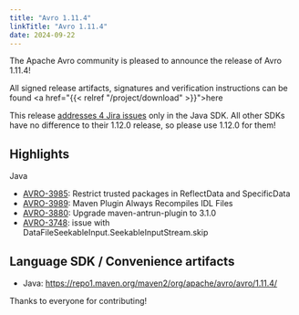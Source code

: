 ```yaml
---
title: "Avro 1.11.4"
linkTitle: "Avro 1.11.4"
date: 2024-09-22
---
```


<!--

 Licensed to the Apache Software Foundation (ASF) under one
 or more contributor license agreements.  See the NOTICE file
 distributed with this work for additional information
 regarding copyright ownership.  The ASF licenses this file
 to you under the Apache License, Version 2.0 (the
 "License"); you may not use this file except in compliance
 with the License.  You may obtain a copy of the License at

   https://www.apache.org/licenses/LICENSE-2.0

 Unless required by applicable law or agreed to in writing,
 software distributed under the License is distributed on an
 "AS IS" BASIS, WITHOUT WARRANTIES OR CONDITIONS OF ANY
 KIND, either express or implied.  See the License for the
 specific language governing permissions and limitations
 under the License.

-->

The Apache Avro community is pleased to announce the release of Avro 1.11.4!

All signed release artifacts, signatures and verification instructions can
be found <a href="{{< relref "/project/download" >}}">here</a>

This release [addresses 4 Jira issues](https://issues.apache.org/jira/issues/?jql=project%3DAVRO%20AND%20fixVersion%3D1.11.4) 
only in the Java SDK. All other SDKs have no difference to their 1.12.0 release, so please use 1.12.0 for them!

## Highlights

Java
- [AVRO-3985](https://issues.apache.org/jira/browse/AVRO-3985): Restrict trusted packages in ReflectData and SpecificData
- [AVRO-3989](https://issues.apache.org/jira/browse/AVRO-3989): Maven Plugin Always Recompiles IDL Files
- [AVRO-3880](https://issues.apache.org/jira/browse/AVRO-3880): Upgrade maven-antrun-plugin to 3.1.0
- [AVRO-3748](https://issues.apache.org/jira/browse/AVRO-3748): issue with DataFileSeekableInput.SeekableInputStream.skip


## Language SDK / Convenience artifacts

* Java: https://repo1.maven.org/maven2/org/apache/avro/avro/1.11.4/

Thanks to everyone for contributing!
